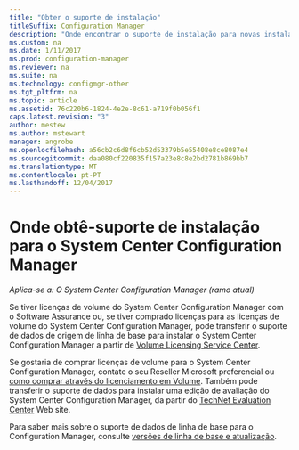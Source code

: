 ```yaml
---
title: "Obter o suporte de instalação"
titleSuffix: Configuration Manager
description: "Onde encontrar o suporte de instalação para novas instalações de System Center Configuration Manager."
ms.custom: na
ms.date: 1/11/2017
ms.prod: configuration-manager
ms.reviewer: na
ms.suite: na
ms.technology: configmgr-other
ms.tgt_pltfrm: na
ms.topic: article
ms.assetid: 76c220b6-1824-4e2e-8c61-a719f0b056f1
caps.latest.revision: "3"
author: mestew
ms.author: mstewart
manager: angrobe
ms.openlocfilehash: a56cb2c6d8f6cb52d53379b5e55408e8ce8087e4
ms.sourcegitcommit: daa080cf220835f157a23e8c8e2bd2781b869bb7
ms.translationtype: MT
ms.contentlocale: pt-PT
ms.lasthandoff: 12/04/2017
---
```

# <a name="where-to-get-installation-media-for-system-center-configuration-manager"></a>Onde obtê-suporte de instalação para o System Center Configuration Manager

*Aplica-se a: O System Center Configuration Manager (ramo atual)*

Se tiver licenças de volume do System Center Configuration Manager com o Software Assurance ou, se tiver comprado licenças para as licenças de volume do System Center Configuration Manager, pode transferir o suporte de dados de origem de linha de base para instalar o System Center Configuration Manager a partir de [Volume Licensing Service Center](https://www.microsoft.com/Licensing/servicecenter/default.aspx).   

Se gostaria de comprar licenças de volume para o System Center Configuration Manager, contate o seu Reseller Microsoft preferencial ou [como comprar através do licenciamento em Volume]( https://www.microsoft.com/Licensing/how-to-buy/how-to-buy.aspx). Também pode transferir o suporte de dados para instalar uma edição de avaliação do System Center Configuration Manager, da partir do [TechNet Evaluation Center]( https://www.microsoft.com/en-us/evalcenter/evaluate-system-center-configuration-manager-and-endpoint-protection) Web site.

Para saber mais sobre o suporte de dados de linha de base para o Configuration Manager, consulte [versões de linha de base e atualização](/sccm/core/servers/manage/updates#a-namebkmkbaselinesa-baseline-and-update-versions).
